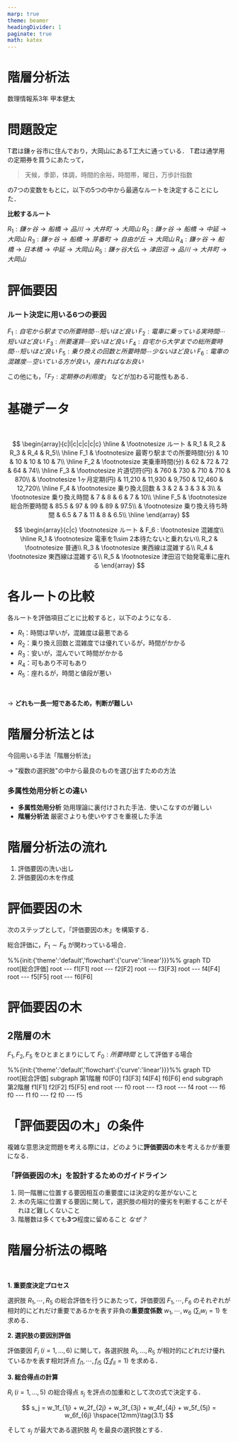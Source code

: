 ```yaml
---
marp: true
theme: beamer
headingDivider: 1
paginate: true
math: katex
---
```


<!-- _class: title -->
# 階層分析法

数理情報系3年
甲本健太

# 問題設定

T君は鎌ヶ谷市に住んでおり，大岡山にあるT工大に通っている．
T君は通学用の定期券を買うにあたって，
> 天候，季節，体調，時間的余裕，時間帯，曜日，万歩計指数

の7つの変数をもとに，以下の5つの中から最適なルートを決定することにした．

**比較するルート**

$R_1: 鎌ヶ谷→船橋→品川→大井町→大岡山$
$R_2: 鎌ヶ谷→船橋→中延→大岡山$
$R_3: 鎌ヶ谷→船橋→芽番町→自由が丘→大岡山$
$R_4: 鎌ヶ谷→船橋→日本橋→中延→大岡山$
$R_5: 鎌ヶ谷大仏→津田沼→品川→大井町→大岡山$


# 評価要因

### ルート決定に用いる6つの要因

$F_1: 自宅から駅までの所要時間\cdots 短いほど良い$
$F_2: 電車に乗っている実時間\cdots 短いほど良い$
$F_3: 所要運賃\cdots 安いほど良い$
$F_4: 自宅から大学までの総所要時間\cdots 短いほど良い$
$F_5: 乗り換えの回数と所要時間\cdots 少ないほど良い$
$F_6: 電車の混雑度\cdots 空いている方が良い，座れればなお良い$

この他にも，「$F_7: 定期券の利用度$」 などが加わる可能性もある．


# 基礎データ

<br>

$$
\begin{array}{c|l|c|c|c|c|c}
  \hline
  & \footnotesize ルート & R_1 & R_2 & R_3 & R_4 & R_5\\
  \hline
  F_1 & \footnotesize 最寄り駅までの所要時間(分) & 10 & 10 & 10 & 10 & 7\\
  \hline
  F_2 & \footnotesize 実乗車時間(分) & 62 & 72 & 72 & 64 & 74\\
  \hline
  F_3 & \footnotesize 片道切符(円) & 760 & 730 & 710 & 710 & 870\\
  & \footnotesize 1ヶ月定期(円) & 11,210 & 11,930 & 9,750 & 12,460 & 12,720\\
  \hline
  F_4 & \footnotesize 乗り換え回数 & 3 & 2 & 3 & 3 & 3\\
  & \footnotesize 乗り換え時間 & 7 & 8 & 6 & 7 & 10\\
  \hline
  F_5 & \footnotesize 総合所要時間 & 85.5 & 97 & 99 & 89 & 97.5\\
  & \footnotesize 乗り換え待ち時間 & 6.5 & 7 & 11 & 8 & 6.5\\
  \hline
\end{array}
$$

$$
\begin{array}{c|c}
  \footnotesize ルート & F_6 : \footnotesize 混雑度\\
  \hline
  R_1 & \footnotesize 電車を1\sim 2本待たないと乗れない\\
  R_2 & \footnotesize 普通\\
  R_3 & \footnotesize 東西線は混雑する\\
  R_4 & \footnotesize 東西線は混雑する\\
  R_5 & \footnotesize 津田沼で始発電車に座れる
\end{array}
$$


# 各ルートの比較

各ルートを評価項目ごとに比較すると，以下のようになる．
<br>

- $R_1$：時間は早いが，混雑度は最悪である
- $R_2$：乗り換え回数と混雑度では優れているが，時間がかかる
- $R_3$：安いが，混んでいて時間がかかる
- $R_4$：可もあり不可もあり
- $R_5$：座れるが，時間と値段が悪い
<br>

→ **どれも一長一短であるため，判断が難しい**


# 階層分析法とは

今回用いる手法「階層分析法」

→ "複数の選択肢"の中から最良のものを選び出すための方法

### 多属性効用分析との違い

- **多属性効用分析**
  効用理論に裏付けされた手法．使いこなすのが難しい
- **階層分析法**
  厳密さよりも使いやすさを重視した手法

# 階層分析法の流れ

1. 評価要因の洗い出し
2. 評価要因の木を作成



# 評価要因の木

次のステップとして，「評価要因の木」を構築する．

総合評価に，$F_1\sim F_6$ が関わっている場合．

<div class="mermaid">
%%{init:{'theme':'default','flowchart':{'curve':'linear'}}}%%
graph TD
  root[総合評価]
  root --- f1[F1]
  root --- f2[F2]
  root --- f3[F3]
  root --- f4[F4]
  root --- f5[F5]
  root --- f6[F6]
</div>

# 評価要因の木
## 2階層の木

$F_1,F_2,F_5$ をひとまとまりにして $F_0: 所要時間$ として評価する場合

<div class="mermaid">
%%{init:{'theme':'default','flowchart':{'curve':'linear'}}}%%
graph TD
  root[総合評価]
  subgraph 第1階層
    f0[F0]
    f3[F3]
    f4[F4]
    f6[F6]
  end
  subgraph 第2階層
    f1[F1]
    f2[F2]
    f5[F5]
  end
  root --- f0
  root --- f3
  root --- f4
  root --- f6
  f0 --- f1
  f0 --- f2
  f0 --- f5
</div>

# 「評価要因の木」の条件

複雑な意思決定問題を考える際には，どのように**評価要因の木**を考えるかが重要になる．

### 「評価要因の木」を設計するためのガイドライン

1. 同一階層に位置する要因相互の重要度には決定的な差がないこと
2. 木の先端に位置する要因に関して，選択肢の相対的優劣を判断することがそれほど難しくないこと
3. 階層数は多くても**3つ**程度に留めること   *なぜ？*


# 階層分析法の概略

<br>

**1. 重要度決定プロセス**

選択肢 $R_1,\cdots, R_5$ の総合評価を行うにあたって，評価要因 $F_1,\cdots,F_6$ のそれぞれが相対的にどれだけ重要であるかを表す非負の**重要度係数** $w_1,\cdots,w_6 ~(\sum_i w_i = 1)$ を求める．

**2. 選択肢の要因別評価**

評価要因 $F_i ~(i=1,\ldots,6)$ に関して，各選択肢 $R_1,\ldots,R_5$ が相対的にどれだけ優れているかを表す相対評点 $f_{i1},\cdots,f_{i5} ~(\sum_l f_{il} = 1)$ を求める．

**3. 総合得点の計算**

$R_i ~(i=1,\ldots,5)$ の総合得点 $s_j$ を評点の加重和として次の式で決定する．

$$
s_j = w_1f_{1j} + w_2f_{2j} + w_3f_{3j} + w_4f_{4j} + w_5f_{5j} = w_6f_{6j} \hspace{12mm}\tag{3.1}
$$

そして $s_j$ が最大である選択肢 $R_j$ を最良の選択肢とする．
